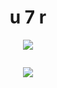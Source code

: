 <h1 align="center"> u 7 r </h1>
<a href="https://github.com/u7r">
    <p align="center">
        <img src="https://komarev.com/ghpvc/?username=u7r&color=red">
    </p>
</a>
<a href="https://github.com/u7r">
    <p align="center">
        <img src="https://github-readme-stats.vercel.app/api?username=u7r&show_icons=true&theme=dark&text_color=a80000&icon_color=570000" alt="">
    </p>
</a>
<p align="center">
  <img src="https://discord.c99.nl/widget/theme-2/747491888860495973.png">
</p>
